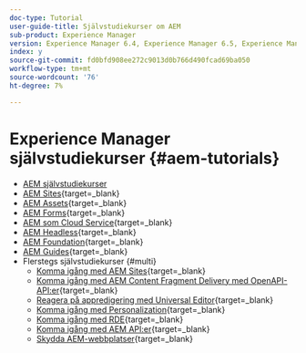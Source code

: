 ```yaml
---
doc-type: Tutorial
user-guide-title: Självstudiekurser om AEM
sub-product: Experience Manager
version: Experience Manager 6.4, Experience Manager 6.5, Experience Manager as a Cloud Service
index: y
source-git-commit: fd0bfd908ee272c9013d0b766d490fcad69ba050
workflow-type: tm+mt
source-wordcount: '76'
ht-degree: 7%

---
```



# Experience Manager självstudiekurser {#aem-tutorials}

+ [AEM självstudiekurser](overview.md)
+ [AEM Sites](https://experienceleague.adobe.com/docs/experience-manager-learn/sites/overview.html){target=_blank}
+ [AEM Assets](https://experienceleague.adobe.com/docs/experience-manager-learn/assets/overview.html){target=_blank}
+ [AEM Forms](https://experienceleague.adobe.com/docs/experience-manager-learn/forms/overview.html){target=_blank}
+ [AEM som Cloud Service](https://experienceleague.adobe.com/docs/experience-manager-learn/cloud-service/overview.html){target=_blank}
+ [AEM Headless](https://experienceleague.adobe.com/docs/experience-manager-learn/getting-started-with-aem-headless/overview.html){target=_blank}
+ [AEM Foundation](https://experienceleague.adobe.com/docs/experience-manager-learn/cloud-service/overview.html){target=_blank}
+ [AEM Guides](https://experienceleague.adobe.com/docs/experience-manager-guides-learn/tutorials/overview.html){target=_blank}
+ Flerstegs självstudiekurser {#multi}
   + [Komma igång med AEM Sites](https://experienceleague.adobe.com/docs/experience-manager-learn/getting-started-wknd-tutorial-develop/overview.html){target=_blank}
   + [Komma igång med AEM Content Fragment Delivery med OpenAPI-API:er](https://experienceleague.adobe.com/en/docs/experience-manager-learn/getting-started-with-aem-headless/open-api/basic/overview){target=_blank}
   + [Reagera på appredigering med Universal Editor](https://experienceleague.adobe.com/en/docs/experience-manager-learn/cloud-service/developing/universal-editor/react-app-editing/overview){target=_blank}
   + [Komma igång med Personalization](https://experienceleague.adobe.com/en/docs/experience-manager-learn/cloud-service/personalization/overview){target=_blank}
   + [Komma igång med RDE](https://experienceleague.adobe.com/en/docs/experience-manager-learn/cloud-service/developing/rde/overview){target=_blank}
   + [Komma igång med AEM API:er](https://experienceleague.adobe.com/en/docs/experience-manager-learn/cloud-service/aem-apis/overview){target=_blank}
   + [Skydda AEM-webbplatser](https://experienceleague.adobe.com/en/docs/experience-manager-learn/cloud-service/security/traffic-filter-and-waf-rules/overview){target=_blank}
